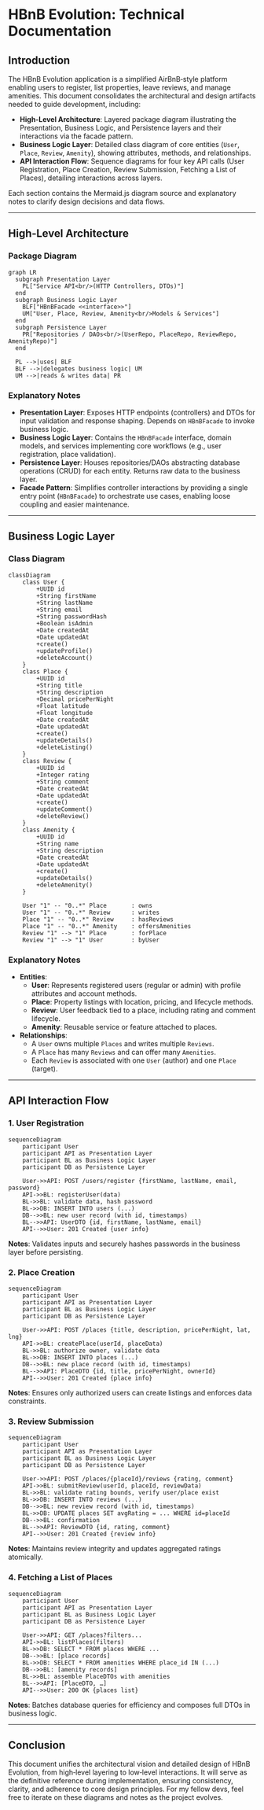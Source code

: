 # HBnB Evolution: Technical Documentation

## Introduction

The HBnB Evolution application is a simplified AirBnB‑style platform enabling users to register, list properties, leave reviews, and manage amenities. This document consolidates the architectural and design artifacts needed to guide development, including:

- **High‑Level Architecture**: Layered package diagram illustrating the Presentation, Business Logic, and Persistence layers and their interactions via the facade pattern.
- **Business Logic Layer**: Detailed class diagram of core entities (`User`, `Place`, `Review`, `Amenity`), showing attributes, methods, and relationships.
- **API Interaction Flow**: Sequence diagrams for four key API calls (User Registration, Place Creation, Review Submission, Fetching a List of Places), detailing interactions across layers.

Each section contains the Mermaid.js diagram source and explanatory notes to clarify design decisions and data flows.

---

## High‑Level Architecture

### Package Diagram

```mermaid
graph LR
  subgraph Presentation Layer
    PL["Service API<br/>(HTTP Controllers, DTOs)"]
  end
  subgraph Business Logic Layer
    BLF["HBnBFacade <<interface>>"]
    UM["User, Place, Review, Amenity<br/>Models & Services"]
  end
  subgraph Persistence Layer
    PR["Repositories / DAOs<br/>(UserRepo, PlaceRepo, ReviewRepo, AmenityRepo)"]
  end

  PL -->|uses| BLF
  BLF -->|delegates business logic| UM
  UM -->|reads & writes data| PR

```

### Explanatory Notes

- **Presentation Layer**: Exposes HTTP endpoints (controllers) and DTOs for input validation and response shaping. Depends on `HBnBFacade` to invoke business logic.
- **Business Logic Layer**: Contains the `HBnBFacade` interface, domain models, and services implementing core workflows (e.g., user registration, place validation).
- **Persistence Layer**: Houses repositories/DAOs abstracting database operations (CRUD) for each entity. Returns raw data to the business layer.
- **Facade Pattern**: Simplifies controller interactions by providing a single entry point (`HBnBFacade`) to orchestrate use cases, enabling loose coupling and easier maintenance.

---

## Business Logic Layer

### Class Diagram

```mermaid
classDiagram
    class User {
        +UUID id
        +String firstName
        +String lastName
        +String email
        +String passwordHash
        +Boolean isAdmin
        +Date createdAt
        +Date updatedAt
        +create()
        +updateProfile()
        +deleteAccount()
    }
    class Place {
        +UUID id
        +String title
        +String description
        +Decimal pricePerNight
        +Float latitude
        +Float longitude
        +Date createdAt
        +Date updatedAt
        +create()
        +updateDetails()
        +deleteListing()
    }
    class Review {
        +UUID id
        +Integer rating
        +String comment
        +Date createdAt
        +Date updatedAt
        +create()
        +updateComment()
        +deleteReview()
    }
    class Amenity {
        +UUID id
        +String name
        +String description
        +Date createdAt
        +Date updatedAt
        +create()
        +updateDetails()
        +deleteAmenity()
    }

    User "1" -- "0..*" Place       : owns
    User "1" -- "0..*" Review      : writes
    Place "1" -- "0..*" Review     : hasReviews
    Place "1" -- "0..*" Amenity    : offersAmenities
    Review "1" --> "1" Place       : forPlace
    Review "1" --> "1" User        : byUser

```

### Explanatory Notes

- **Entities**:
    - **User**: Represents registered users (regular or admin) with profile attributes and account methods.
    - **Place**: Property listings with location, pricing, and lifecycle methods.
    - **Review**: User feedback tied to a place, including rating and comment lifecycle.
    - **Amenity**: Reusable service or feature attached to places.
- **Relationships**:
    - A `User` owns multiple `Places` and writes multiple `Reviews`.
    - A `Place` has many `Reviews` and can offer many `Amenities`.
    - Each `Review` is associated with one `User` (author) and one `Place` (target).

---

## API Interaction Flow

### 1. User Registration

```mermaid
sequenceDiagram
    participant User
    participant API as Presentation Layer
    participant BL as Business Logic Layer
    participant DB as Persistence Layer

    User->>API: POST /users/register {firstName, lastName, email, password}
    API->>BL: registerUser(data)
    BL->>BL: validate data, hash password
    BL->>DB: INSERT INTO users (...)
    DB-->>BL: new user record (with id, timestamps)
    BL-->>API: UserDTO {id, firstName, lastName, email}
    API-->>User: 201 Created {user info}

```

**Notes**: Validates inputs and securely hashes passwords in the business layer before persisting.

### 2. Place Creation

```mermaid
sequenceDiagram
    participant User
    participant API as Presentation Layer
    participant BL as Business Logic Layer
    participant DB as Persistence Layer

    User->>API: POST /places {title, description, pricePerNight, lat, lng}
    API->>BL: createPlace(userId, placeData)
    BL->>BL: authorize owner, validate data
    BL->>DB: INSERT INTO places (...)
    DB-->>BL: new place record (with id, timestamps)
    BL-->>API: PlaceDTO {id, title, pricePerNight, ownerId}
    API-->>User: 201 Created {place info}

```

**Notes**: Ensures only authorized users can create listings and enforces data constraints.

### 3. Review Submission

```mermaid
sequenceDiagram
    participant User
    participant API as Presentation Layer
    participant BL as Business Logic Layer
    participant DB as Persistence Layer

    User->>API: POST /places/{placeId}/reviews {rating, comment}
    API->>BL: submitReview(userId, placeId, reviewData)
    BL->>BL: validate rating bounds, verify user/place exist
    BL->>DB: INSERT INTO reviews (...)
    DB-->>BL: new review record (with id, timestamps)
    BL->>DB: UPDATE places SET avgRating = ... WHERE id=placeId
    DB-->>BL: confirmation
    BL-->>API: ReviewDTO {id, rating, comment}
    API-->>User: 201 Created {review info}

```

**Notes**: Maintains review integrity and updates aggregated ratings atomically.

### 4. Fetching a List of Places

```mermaid
sequenceDiagram
    participant User
    participant API as Presentation Layer
    participant BL as Business Logic Layer
    participant DB as Persistence Layer

    User->>API: GET /places?filters...
    API->>BL: listPlaces(filters)
    BL->>DB: SELECT * FROM places WHERE ...
    DB-->>BL: [place records]
    BL->>DB: SELECT * FROM amenities WHERE place_id IN (...)
    DB-->>BL: [amenity records]
    BL->>BL: assemble PlaceDTOs with amenities
    BL-->>API: [PlaceDTO, …]
    API-->>User: 200 OK {places list}

```

**Notes**: Batches database queries for efficiency and composes full DTOs in business logic.

---

## Conclusion

This document unifies the architectural vision and detailed design of HBnB Evolution, from high‑level layering to low‑level interactions. It will serve as the definitive reference during implementation, ensuring consistency, clarity, and adherence to core design principles. For my fellow devs, feel free to iterate on these diagrams and notes as the project evolves.

